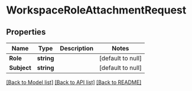# WorkspaceRoleAttachmentRequest

## Properties
Name | Type | Description | Notes
------------ | ------------- | ------------- | -------------
**Role** | **string** |  | [default to null]
**Subject** | **string** |  | [default to null]

[[Back to Model list]](../README.md#documentation-for-models) [[Back to API list]](../README.md#documentation-for-api-endpoints) [[Back to README]](../README.md)


